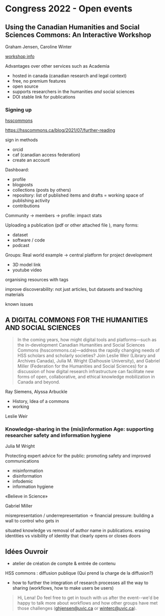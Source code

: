 # Congress 2022 - Open events

## Using the Canadian Humanities and Social Sciences Commons: An Interactive Workshop

Graham Jensen, Caroline Winter

[workshop info](https://www.federationhss.ca/en/congress/using-canadian-humanities-and-social-sciences-commons-interactive-workshop)

Advantages over other services such as Academia

- hosted in canada (canadian research and legal context)
- free, no premium features
- open source 
- supports researchers in the humanities *and* social sciences
- DOI stable link for publications

### Signing up

[hsscommons](https://hsscommons.ca/)

https://hsscommons.ca/blog/2021/07/further-reading

sign in methods

- orcid
- caf (canadian access federation)
- create an account

Dashboard: 

- profile 
- blogposts
- collections (posts by others)
- repository: list of published items and drafts = working space of publishing activity
- contributions

Community → members → profile: impact stats

Uploading a publication (pdf or other attached file ), many forms:

- dataset
- software / code
- podcast

Groups: Real world example → central platform for project development

- 3D model link 
- youtube video

organising resources with tags

improve discoverability: not just articles, but datasets and teaching materials

known issues

## A DIGITAL COMMONS FOR THE HUMANITIES AND SOCIAL SCIENCES

> In the coming years, how might digital tools and platforms—such as the in-development Canadian Humanities and Social Sciences Commons (hsscommons.ca)—address the rapidly changing needs of HSS scholars and scholarly societies? Join Leslie Weir (Library and Archives Canada), Julia M. Wright (Dalhousie University), and Gabriel Miller (Federation for the Humanities and Social Sciences) for a discussion of how digital research infrastructure can facilitate new forms of open, collaborative, and ethical knowledge mobilization in Canada and beyond.

Ray Siemens, Alyssa Arbuckle

- History, Idea of a commons
- working 

Leslie Weir

### Knowledge-sharing in the (mis)information Age: supporting researcher safety and information hygiene

Julia M Wright

Protecting expert advice for the public: promoting safety and improved communications

- misinformation
- disinformation
- infodemic
- information hygiene

«Believe in Science»



Gabriel Miller



misrepresentation / underrepresentation → financial pressure: building a wall to control who gets in

situated knowledge vs removal of author name in publications. erasing identities vs visibility of identity that clearly opens or closes doors





## Idées Ouvroir

- atelier de création de compte & entrée de contenu 

HSS commons : diffusion publique (Qui prend la charge de la diffusion?)

- how to further the integration of research processes all the way to sharing (workflows, how to make users be users)

> Hi, Lena! Do feel free to get in touch with us after the event--we'd be happy to talk more about workflows and how other groups have met those challenges (ghjensen@uvic.ca or winterc@uvic.ca).

